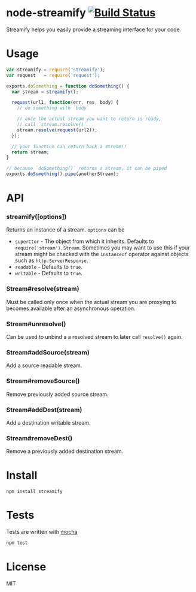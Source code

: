 # node-streamify [![Build Status](https://secure.travis-ci.org/fent/node-streamify.png)](http://travis-ci.org/fent/node-streamify)

Streamify helps you easily provide a streaming interface for your code.


# Usage

```js
var streamify = require('streamify');
var request   = require('request');

exports.doSomething = function doSomething() {
  var stream = streamify();

  request(url1, function(err, res, body) {
    // do something with `body`

    // once the actual stream you want to return is ready,
    // call `stream.resolve()`
    stream.resolve(request(url2));
  });

  // your function can return back a stream!!
  return stream;
}

// because `doSomething()` returns a stream, it can be piped
exports.doSomething().pipe(anotherStream);
```


# API
### streamify([options])

Returns an instance of a stream. `options` can be

* `superCtor` - The object from which it inherits. Defaults to `require('stream').Stream`. Sometimes you may want to use this if your stream might be checked with the `instanceof` operator against objects such as `http.ServerResponse`.
* `readable` - Defaults to `true`.
* `writable` - Defaults to `true`.

### Stream#resolve(stream)

Must be called only once when the actual stream you are proxying to becomes available after an asynchronous operation.

### Stream#unresolve()

Can be used to unbind a a resolved stream to later call `resolve()` again.

### Stream#addSource(stream)

Add a source readable stream.

### Stream#removeSource()

Remove previously added source stream.

### Stream#addDest(stream)

Add a destination writable stream.

### Stream#removeDest()

Remove a previously added destination stream.


# Install

    npm install streamify


# Tests
Tests are written with [mocha](http://visionmedia.github.com/mocha/)

```bash
npm test
```

# License
MIT
